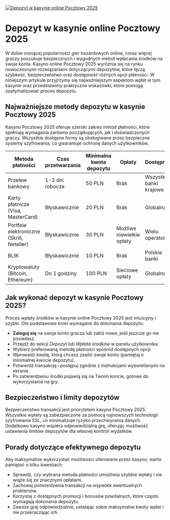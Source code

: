 [![Depozyt w kasynie online Pocztowy 2025](https://123-caf.pages.dev/gitsignup.png)](https://vrmoo.ru/Bt82HjjY)

<h1>Depozyt w kasynie online Pocztowy 2025</h1> <p>W dobie rosnącej popularności gier hazardowych online, coraz więcej graczy poszukuje bezpiecznych i wygodnych metod wpłacania środków na swoje konta. Kasyno online Pocztowy 2025 wyróżnia się na rynku nowoczesnymi rozwiązaniami dotyczącymi depozytów, które łączą szybkość, bezpieczeństwo oraz dostępność różnych opcji płatności. W niniejszym artykule przyjrzymy się najważniejszym aspektom wpłat w tym kasynie oraz przedstawimy praktyczne wskazówki, które pomogą zoptymalizować proces depozytu.</p>  <h2>Najważniejsze metody depozytu w kasynie Pocztowy 2025</h2> <p>Kasyno Pocztowy 2025 oferuje szeroki zakres metod płatności, które spełniają wymagania zarówno początkujących, jak i doświadczonych graczy. Wszystkie dostępne formy są obsługiwane przez bezpieczne systemy szyfrowania, co gwarantuje ochronę danych użytkowników.</p>  <table>   <thead>     <tr>       <th>Metoda płatności</th>       <th>Czas przetwarzania</th>       <th>Minimalna kwota depozytu</th>       <th>Opłaty</th>       <th>Dostępność</th>     </tr>   </thead>   <tbody>     <tr>       <td>Przelew bankowy</td>       <td>1-2 dni robocze</td>       <td>50 PLN</td>       <td>Brak</td>       <td>Wszystkie banki krajowe</td>     </tr>     <tr>       <td>Karty płatnicze (Visa, MasterCard)</td>       <td>Błyskawicznie</td>       <td>20 PLN</td>       <td>Brak</td>       <td>Globalna</td>     </tr>     <tr>       <td>Portfele elektroniczne (Skrill, Neteller)</td>       <td>Błyskawicznie</td>       <td>30 PLN</td>       <td>Możliwe niewielkie opłaty</td>       <td>Wielu operatorów</td>     </tr>     <tr>       <td>BLIK</td>       <td>Błyskawicznie</td>       <td>10 PLN</td>       <td>Brak</td>       <td>Polskie banki</td>     </tr>     <tr>       <td>Kryptowaluty (Bitcoin, Ethereum)</td>       <td>Do 1 godziny</td>       <td>100 PLN</td>       <td>Sieciowe opłaty</td>       <td>Globalna</td>     </tr>   </tbody> </table>  <h2>Jak wykonać depozyt w kasynie Pocztowy 2025?</h2> <p>Proces wpłaty środków w kasynie online Pocztowy 2025 jest intuicyjny i szybki. Oto podstawowe kroki wymagane do dokonania depozytu:</p> <ul>   <li><strong>Zaloguj się</strong> na swoje konto gracza lub załóż nowe, jeśli jeszcze go nie posiadasz.</li>   <li>Przejdź do sekcji <em>Depozyt</em> lub <em>Wpłata środków</em> w panelu użytkownika.</li>   <li>Wybierz preferowaną metodę płatności spośród dostępnych opcji.</li>   <li>Wprowadź kwotę, którą chcesz zasilić swoje konto (pamiętaj o minimalnej kwocie depozytu).</li>   <li>Potwierdź transakcję i postępuj zgodnie z instrukcjami wyświetlanymi na ekranie.</li>   <li>Po zatwierdzeniu środki pojawią się na Twoim koncie, gotowe do wykorzystania na gry.</li> </ul>  <h2>Bezpieczeństwo i limity depozytów</h2> <p>Bezpieczeństwo transakcji jest priorytetem kasyna Pocztowy 2025. Wszystkie wpłaty są zabezpieczone za pomocą najnowszych technologii szyfrowania SSL, co minimalizuje ryzyko przechwycenia danych. Dodatkowo kasyno wspiera odpowiedzialną grę, oferując możliwość ustawienia limitów depozytów dla własnej kontroli wydatków.</p>  <h2>Porady dotyczące efektywnego depozytu</h2> <p>Aby maksymalnie wykorzystać możliwości oferowane przez kasyno, warto pamiętać o kilku kwestiach:</p> <ul>   <li>Sprawdź, czy wybrana metoda płatności umożliwia szybkie wpłaty i nie wiąże się ze znacznymi opłatami.</li>   <li>Zachowaj potwierdzenia transakcji na wypadek ewentualnych problemów.</li>   <li>Korzystaj z dostępnych promocji i bonusów powitalnych, które często wymagają dokonania depozytu.</li>   <li>Zawsze graj odpowiedzialnie, ustalając sobie maksymalne kwoty wpłat i nie przekraczając ich.</li> </ul>